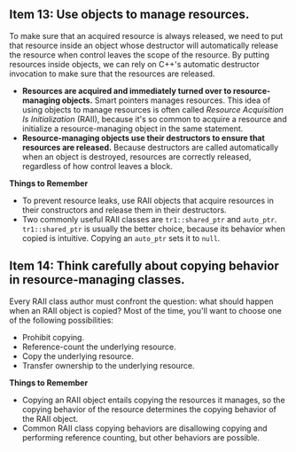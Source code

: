 ## Item 13: Use objects to manage resources.

To make sure that an acquired resource is always released, we need to put that resource inside an object whose destructor will automatically release the resource when control leaves the scope of the resource. By putting resources inside objects, we can rely on C++'s automatic destructor invocation to make sure that the resources are released.

- **Resources are acquired and immediately turned over to resource-managing objects.** Smart pointers manages resources. This idea of using objects to manage resources is often called _Resource Acquisition Is Initialization_ (RAII), because it's so common to acquire a resource and initialize a resource-managing object in the same statement.
- **Resource-managing objects use their destructors to ensure that resources are released.** Because destructors are called automatically when an object is destroyed, resources are correctly released, regardless of how control leaves a block.

**Things to Remember**

- To prevent resource leaks, use RAII objects that acquire resources in their constructors and release them in their destructors.
- Two commonly useful RAII classes are `tr1::shared_ptr` and `auto_ptr`. `tr1::shared_ptr` is usually the better choice, because its behavior when copied is intuitive. Copying an `auto_ptr` sets it to `null`.

## Item 14: Think carefully about copying behavior in resource-managing classes.

Every RAII class author must confront the question: what should happen when an RAII object is copied? Most of the time, you'll want to choose one of the following possibilities:

- Prohibit copying.
- Reference-count the underlying resource.
- Copy the underlying resource.
- Transfer ownership to the underlying resource.

**Things to Remember**

- Copying an RAII object entails copying the resources it manages, so the copying behavior of the resource determines the copying behavior of the RAII object.
- Common RAII class copying behaviors are disallowing copying and performing reference counting, but other behaviors are possible.
